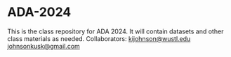 # ADA-2024
This is the class repository for ADA 2024. It will contain datasets and other class materials as needed.
Collaborators:
kijohnson@wustl.edu
johnsonkusk@gmail.com